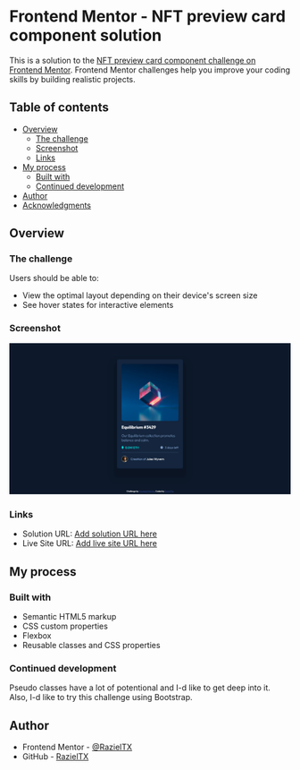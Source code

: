 # Frontend Mentor - NFT preview card component solution

This is a solution to the [NFT preview card component challenge on Frontend Mentor](https://www.frontendmentor.io/challenges/nft-preview-card-component-SbdUL_w0U). Frontend Mentor challenges help you improve your coding skills by building realistic projects. 

## Table of contents

- [Overview](#overview)
  - [The challenge](#the-challenge)
  - [Screenshot](#screenshot)
  - [Links](#links)
- [My process](#my-process)
  - [Built with](#built-with)
  - [Continued development](#continued-development)
- [Author](#author)
- [Acknowledgments](#acknowledgments)

## Overview

### The challenge

Users should be able to:

- View the optimal layout depending on their device's screen size
- See hover states for interactive elements

### Screenshot

![NFT preview card component solved by RazielTX](./Screenshot.png)

### Links

- Solution URL: [Add solution URL here](https://github.com/RazielTX/NFTPreview)
- Live Site URL: [Add live site URL here](https://razieltx.github.io/NFTPreview/)

## My process

### Built with

- Semantic HTML5 markup
- CSS custom properties
- Flexbox
- Reusable classes and CSS properties

### Continued development

Pseudo classes have a lot of potentional and I-d like to get deep into it. Also, I-d like to try this challenge using Bootstrap.

## Author

- Frontend Mentor - [@RazielTX](https://www.frontendmentor.io/profile/RazielTX)
- GitHub - [RazielTX](https://github.com/RazielTX)